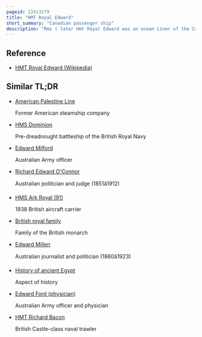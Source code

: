 ```yaml
---
pageid: 22413279
title: "HMT Royal Edward"
short_summary: "Canadian passenger ship"
description: "Rms ( later Hmt Royal Edward was an ocean Liner of the Canadian Northern Steamship Company that was sunk in the First World War with a large Loss of Life while transporting Dominion Troops. She was established in 1907 as the Rms cairo for a british Mail Service to egypt."
---
```


## Reference

- [HMT Royal Edward (Wikipedia)](https://en.wikipedia.org/?curid=22413279)

## Similar TL;DR

- [American Palestine Line](/tldr/en/american-palestine-line)

  Former American steamship company

- [HMS Dominion](/tldr/en/hms-dominion)

  Pre-dreadnought battleship of the British Royal Navy

- [Edward Milford](/tldr/en/edward-milford)

  Australian Army officer

- [Richard Edward O'Connor](/tldr/en/richard-edward-oconnor)

  Australian politician and judge (1851â1912)

- [HMS Ark Royal (91)](/tldr/en/hms-ark-royal-91)

  1938 British aircraft carrier

- [British royal family](/tldr/en/british-royal-family)

  Family of the British monarch

- [Edward Millen](/tldr/en/edward-millen)

  Australian journalist and politician (1860â1923)

- [History of ancient Egypt](/tldr/en/history-of-ancient-egypt)

  Aspect of history

- [Edward Ford (physician)](/tldr/en/edward-ford-physician)

  Australian Army officer and physician

- [HMT Richard Bacon](/tldr/en/hmt-richard-bacon)

  British Castle-class naval trawler

